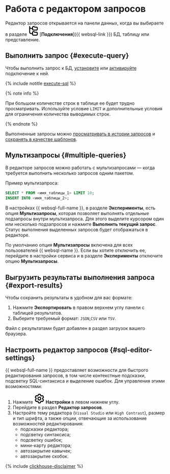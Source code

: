# Работа с редактором запросов

Редактор запросов открывается на панели данных, когда вы выбираете в разделе ![image](../../_assets/console-icons/folder-tree.svg) [**Подключения**]({{ websql-link }}) БД, таблицу или представление. 

## Выполнить запрос {#execute-query}

Чтобы выполнить запрос к БД, [установите](create-connection.md#connect-db) или [активируйте](connect.md#update-connection) подключение к ней.

{% include notitle [execute-sql](../../_includes/websql/execute-sql.md) %}

  {% note info %}

  При большом количестве строк в таблице ее будет трудно просматривать. Используйте условие `LIMIT` и дополнительные условия для ограничения количества выводимых строк. 

  {% endnote %}

Выполненные запросы можно [просматривать в истории запросов](history.md) и [сохранять в качестве шаблонов](templates.md).

## Мультизапросы {#multiple-queries}

В редакторе запросов можно работать с мультизапросами — когда требуется выполнить несколько запросов одним пакетом.

Пример мультизапроса:

```sql
SELECT * FROM <имя_таблицы_1> LIMIT 10;
INSERT INTO <имя_таблицы_2>;
```

В настройках {{ websql-full-name }}, в разделе **Эксперименты**, есть опция **Мультизапросы**, которая позволяет выполнять отдельные подзапросы внутри мультизапроса. Для этого выделите курсором один или несколько подзапросов и нажмите **Выполнить текущий запрос**. Статус выполнения выделенных запросов будет отображаться в редакторе.

По умолчанию опция **Мультизапросы** включена для всех пользователей {{ websql-name }}. Если вы хотите отключить ее, перейдите в настройки сервиса и в разделе **Эксперименты** отключите опцию **Мультизапросы**.

## Выгрузить результаты выполнения запроса {#export-results}

Чтобы сохранить результаты в удобном для вас формате:

1. Нажмите **Экспортировать** в правом верхнем углу панели с таблицей результатов.
1. Выберите требуемый формат: `JSON`,`CSV` или `TSV`.

Файл с результатами будет добавлен в раздел загрузок вашего браузера.

## Настроить редактор запросов {#sql-editor-settings}

{{ websql-full-name }} предоставляет возможности для быстрого редактирования запросов, в том числе контекстные подсказки, подсветку SQL-синтаксиса и выделение ошибок. Для управления этими возможностями: 

1. Нажмите ![image](../../_assets/console-icons/gear.svg) **Настройки** в левом нижнем углу.
1. Перейдите в раздел **Редактор запросов**. 
1. Настройте тему редактора (`Visual Studio` или `High Contrast`), размер и тип шрифта, а также опции, отвечающие за использование возможностей редактирования:
   * подсказки редактора;
   * подсветку синтаксиса;
   * подсветку ошибок;
   * мини-карту редактора;
   * автозакрытие кавычек;
   * автозакрытие скобок.

{% include [clickhouse-disclaimer](../../_includes/clickhouse-disclaimer.md) %}
